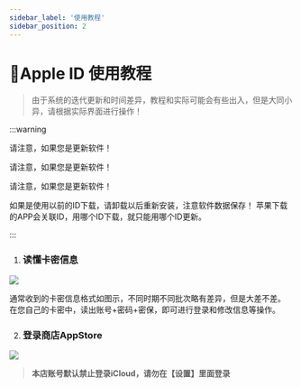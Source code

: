 ```yaml
---
sidebar_label: '使用教程'
sidebar_position: 2
---
```


# 🍎Apple ID 使用教程



> 由于系统的迭代更新和时间差异，教程和实际可能会有些出入，但是大同小异，请根据实际界面进行操作！

  

:::warning  
  
请注意，如果您是更新软件！

请注意，如果您是更新软件！

请注意，如果您是更新软件！

如果是使用以前的ID下载，请卸载以后重新安装，注意软件数据保存！
苹果下载的APP会关联ID，用哪个ID下载，就只能用哪个ID更新。
  
:::

 1. ### 读懂卡密信息
 
![](https://file.duoduo.hk.cn/imgs/docs/%E8%AF%BB%E6%87%82%E5%8D%A1%E5%AF%86.webp)

通常收到的卡密信息格式如图示，不同时期不同批次略有差异，但是大差不差。
在您自己的卡密中，读出账号+密码+密保，即可进行登录和修改信息等操作。

 2. ### 登录商店AppStore
 
![](https://file.duoduo.hk.cn/imgs/docs/guide_appstore.webp)



> **本店账号默认禁止登录iCloud，请勿在【设置】里面登录**


<!--stackedit_data:
eyJoaXN0b3J5IjpbLTIwODQ5MjczODAsLTE1MTY2ODQxNjMsMT
E5NDkyNTczMSwtMjExMzY4Mzc2MCwtMTE3NzkzNzYzMiwxMjEx
ODkxMjExXX0=
-->